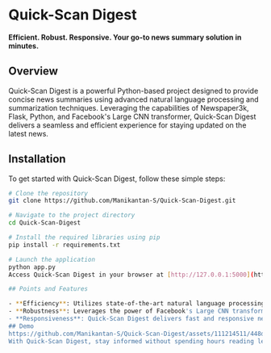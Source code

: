 # Quick-Scan Digest

**Efficient. Robust. Responsive. Your go-to news summary solution in minutes.**

## Overview

Quick-Scan Digest is a powerful Python-based project designed to provide concise news summaries using advanced natural language processing and summarization techniques. Leveraging the capabilities of Newspaper3k, Flask, Python, and Facebook's Large CNN transformer, Quick-Scan Digest delivers a seamless and efficient experience for staying updated on the latest news.

## Installation

To get started with Quick-Scan Digest, follow these simple steps:

```bash
# Clone the repository
git clone https://github.com/Manikantan-S/Quick-Scan-Digest.git

# Navigate to the project directory
cd Quick-Scan-Digest

# Install the required libraries using pip
pip install -r requirements.txt

# Launch the application
python app.py
Access Quick-Scan Digest in your browser at [http://127.0.0.1:5000](http://127.0.0.1:5000)

## Points and Features

- **Efficiency**: Utilizes state-of-the-art natural language processing and summarization techniques.
- **Robustness**: Leverages the power of Facebook's Large CNN transformer for reliable news summarization.
- **Responsiveness**: Quick-Scan Digest delivers fast and responsive news summaries tailored to your needs.
## Demo
https://github.com/Manikantan-S/Quick-Scan-Digest/assets/111214511/448d3039-af0e-458b-82cd-d03672166fc4
With Quick-Scan Digest, stay informed without spending hours reading lengthy articles. Enjoy the efficiency, robustness, and responsiveness that this project brings to your news consumption experience. Feel free to contribute, report issues, or provide feedback!



